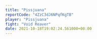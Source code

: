```yaml
---
title: "Pissjuana"
reportCode: "4ZzC3dJ6NPqfKgTB"
player: "Pissjuana"
fight: "Void Reaver"
date: 2021-10-18T19:02:24.561000+00:00
---
```

